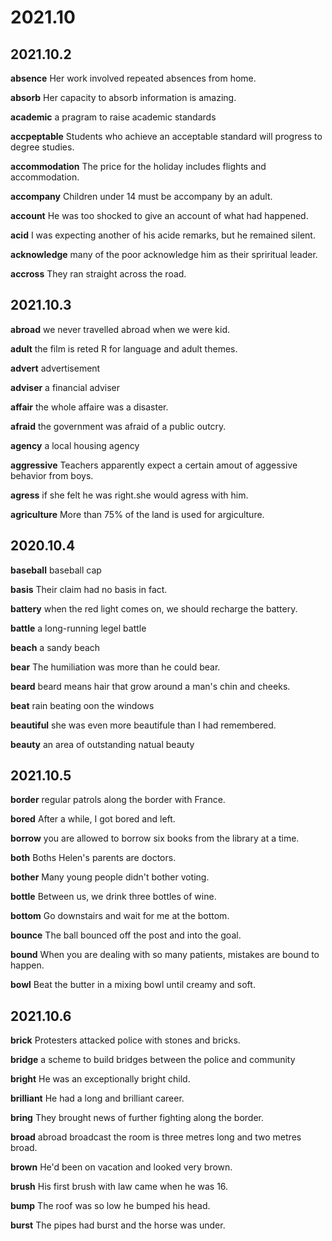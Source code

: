 # 2021.10

## 2021.10.2

**absence**
Her work involved repeated absences from home.

**absorb**
Her capacity to absorb information is amazing.

**academic**
a pragram to raise academic standards

**accpeptable**
Students who achieve an acceptable standard will progress to degree studies.

**accommodation**
The price for the holiday includes flights and accommodation.

**accompany**
Children under 14 must be accompany by an adult.

**account**
He was too shocked to give an account of what had happened.

**acid**
I was expecting another of his acide remarks, but he remained silent.

**acknowledge**
many of the poor acknowledge him as their spriritual leader.

**accross**
They ran straight across the road.

## 2021.10.3

**abroad**
we never travelled abroad when we were kid.

**adult**
the film is reted R for language and adult themes.

**advert**
advertisement

**adviser**
a financial adviser

**affair**
the whole affaire was a disaster.

**afraid**
the government was afraid of a public outcry.

**agency**
a local housing agency

**aggressive**
Teachers apparently expect a certain amout of aggessive behavior from boys.

**agress**
if she felt he was right.she would agress with him.

**agriculture**
More than 75% of the land is used for argiculture.

## 2020.10.4

**baseball**
baseball cap

**basis**
Their claim had no basis in fact.

**battery**
when the red light comes on, we should recharge the battery.

**battle**
a long-running legel battle

**beach**
a sandy beach

**bear**
The humiliation was more than he could bear.

**beard**
beard means hair that grow around a man's chin and cheeks.

**beat**
rain beating oon the windows

**beautiful**
she was even more beautifule than I had remembered.

**beauty**
an area of outstanding natual beauty

## 2021.10.5

**border**
regular patrols along the border with France.

**bored**
After a while, I got bored and left.

**borrow**
you are allowed to borrow six books from the library at a time.

**both**
Boths Helen's parents are doctors.

**bother**
Many young people didn't bother voting.

**bottle**
Between us, we drink three bottles of wine.

**bottom**
Go downstairs and wait for me at the bottom.

**bounce**
The ball bounced off the post and into the goal.

**bound**
When you are dealing with so many patients, mistakes are bound to happen.

**bowl**
Beat the butter in a mixing bowl until creamy and soft.

## 2021.10.6

**brick**
Protesters attacked police with stones and bricks.

**bridge**
a scheme to build bridges between the police and community

**bright**
He was an exceptionally bright child.

**brilliant**
He had a long and brilliant career.

**bring**
They brought news of further fighting along the border.

**broad**
abroad
broadcast
the room is three metres long and two metres broad.

**brown**
He'd been on vacation and looked very brown.

**brush**
His first brush with law came when he was 16.

**bump**
The roof was so low he bumped his head.

**burst**
The pipes had burst and the horse was under.
